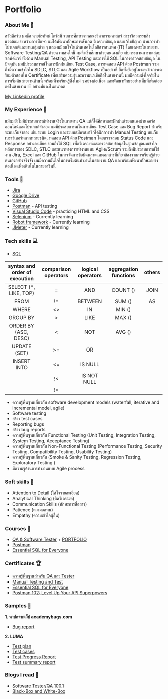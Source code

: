 # Portfolio

### About Me 👋
สวัสดีครับ ผมชื่อ นายธีรภัทธ์ โตรัสมี
จบการศึกษาจากคณะวิศวกรรมศาสตร์ สาขาวิศวกรรมสิ่งแวดล้อม
ระหว่างการศึกษา ผมได้พัฒนาทักษะการสังเกต วิเคราะห์ข้อมูล และแก้ไขปัญหา ผ่านการทำโปรเจกต์และงานกลุ่มต่าง ๆ และผมมีสนใจในด้านเทคโนโลยีสารสนเทศ (IT) โดยเฉพาะในสายงาน Software Testing/QA
ด้วยความสนใจนี้ ผมจึงเริ่มศึกษาด้วยตนเองเกี่ยวกับกระบวนการทดสอบซอฟต์แวร์ ทั้งด้าน Manual Testing, API Testing และการใช้ SQL ในการตรวจสอบข้อมูล
ในปัจจุบัน ผมมีประสบการณ์ในการฝึกฝนเขียน Test Case, การทดสอบ API ด้วย Postman รวมถึงมีความเข้าใจใน SDLC, STLC และ Agile Workflow เป็นอย่างดี อีกทั้งยังอยู่ในระหว่างการเตรียมตัวสอบใบ Certificate เพื่อเสริมความรู้และความน่าเชื่อถือในสายงานนี้
ผมมีความตั้งใจจริงในการเริ่มต้นสายงานด้านนี้ พร้อมที่จะเรียนรู้สิ่งใหม่ ๆ อย่างต่อเนื่อง และพัฒนาทักษะอย่างเต็มที่เพื่อต่อยอดในสายงาน IT อย่างมั่นคงในอนาคต

[My Linkedin profile](https://www.linkedin.com/in/teerapat-toratsamee-aba91636a/)

### My Experience 🏢
แม้ผมยังไม่มีประสบการณ์ทำงานจริงในสายงาน QA แต่ก็ได้ศึกษาและฝึกฝนด้วยตนเองผ่านคอร์สออนไลน์และโปรเจกต์จำลอง
ผมมีประสบการณ์ในการเขียน Test Case และ Bug Report สำหรับระบบเว็บจำลอง เช่น ระบบ Login และระบบสมัครสมาชิกได้ฝึกการทำ Manual Testing บนเว็บเบราว์เซอร์หลากหลายชนิด, ทดสอบ API ด้วย Postman โดยตรวจสอบ Status Code และ Response อย่างละเอียด รวมถึงใช้ SQL เพื่อวิเคราะห์และตรวจสอบข้อมูลในฐานข้อมูลผมเข้าใจหลักการของ SDLC, STLC และแนวทางการทำงานแบบ Agile/Scrum รวมถึงมีประสบการณ์ใช้งาน Jira, Excel และ GitHub ในการจัดการข้อผิดพลาดและเอกสารที่เกี่ยวข้องจากการเรียนรู้ด้วยตนเองอย่างจริงจัง ผมมีความมั่นใจในการเริ่มต้นทำงานในสายงาน QA และพร้อมพัฒนาทักษะอย่างต่อเนื่องเพื่อเติบโตในสายอาชีพนี้

### Tools 🔧
- [Jira](https://www.atlassian.com/pl/software/jira)
- [Google Drive](https://workspace.google.com/intl/pl_pl/products/drive/)
- [GitHub](https://github.com/)
- [Postman](https://www.postman.com/) - API testing
- [Visual Studio Code](https://code.visualstudio.com/) - practicing HTML and CSS
- [Selenium](https://www.selenium.dev/) - Currently learning
- [Robot framework](https://robotframework.org/) - Currently learning
- [JMeter](https://jmeter.apache.org/) - Currently learning

### Tech skills 💻
- [SQL](https://support.microsoft.com/pl-pl/topic/j%C4%99zyk-access-sql-podstawowe-poj%C4%99cia-s%C5%82ownictwo-i-sk%C5%82adnia-444d0303-cde1-424e-9a74-e8dc3e460671)

| syntax and order of execution | comparison operators | logical operators | aggregation functions | others
|:-----------------------------:|:--------------------:|:-----------------:|:---------------------:|:-------:|
| SELECT (*, LIKE, TOP)         |          =           |    AND            |       COUNT ()        | JOIN    |
| FROM                          |         !=           |   BETWEEN         |        SUM ()         | AS      |
| WHERE                         |         <>           |    IN             |        MIN ()         |         |
| GROUP BY                      |          >           |    LIKE           |        MAX ()         |         |
| ORDER BY (ASC, DESC)          |          <           |    NOT            |        AVG ()         |         |
| UPDATE (SET)                  |         >=           |    OR             |                       |         |
| INSERT INTO                   |         <=           |    IS NULL        |                       |         |
|                               |         !<           |    IS NOT NULL    |                       |         |
|                               |         !>           |                   |                       |         |

* ความรู้พื้นฐานเกี่ยวกับ software development models (waterfall, iterative and incremental model, agile)
* Software testing
* สร้าง test cases
* Reporting bugs
* สร้าง bug reports
* ความรู้พื้นฐานเกี่ยวกับ Functional Testing (Unit Testing, Integration Testing, System Testing, Acceptance Testing)
* ความรู้พื้นฐานเกี่ยวกับ Non-Functional Testing (Performance Testing, Security Testing, Compatibility Testing, Usability Testing)
* ความรู้พื้นฐานเกี่ยวกับ (Smoke & Sanity Testing, Regression Testing, Exploratory Testing )
* มีความรู้ด้านการทำงานแบบ Agile process

### Soft skills 📁
* Attention to Detail (ใส่ใจรายละเอียด)
* Analytical Thinking (คิดวิเคราะห์)
* Communication Skills (ทักษะการสื่อสาร)
* Patience (ความอดทน)
* Empathy (ความเข้าใจผู้อื่น)

### Courses 📓
* [QA & Software Tester](https://futureskill.co/learning-path/detail/515) + [PORTFOLIO](https://github.com/teerapatford46/QA_Course.git)
* [Postman](https://school.borntodev.com/course/essential-sql-for-everyone)
* [Essential SQL for Everyone](https://school.borntodev.com/course/essential-sql-for-everyone)

### Certificates 🏆
* [ความรู้พื้นฐานสำหรับ QA และ Tester](https://app.futureskill.co/api/certificate?courseId=711&userId=251204)
* [Manual Testing and Test](https://app.futureskill.co/api/certificate?courseId=712&userId=251204)
* [Essential SQL for Everyone](https://school.borntodev.com/certificate/COsto74f8FCB)
* [Postman 102: Level Up Your API Superpowers](https://school.borntodev.com/certificate/xvfeYoxzAAVa)

### Samples 🔬
**1. หาบัคจากเว็ป academybugs.com**
* [Bug report](https://docs.google.com/spreadsheets/d/1Gq_3hQ2DsvLRgKprU6Av8k2aAmb7un4qJyQY_10gs1A/edit?usp=sharing)

**2. LUMA**
* [Test plan](https://drive.google.com/file/d/1yImqWHJovWGgs37Ta_oLZXMg2QETSiJZ/view?usp=sharing)
* [Test cases](https://docs.google.com/spreadsheets/d/1IbZvEvj4IO4au9Xi_5YEV1Z-PxAGlWEK6dCY0LU5L3c/edit?usp=sharing)
* [Test Progress Report](https://docs.google.com/spreadsheets/d/1QCCFVQXGNm9b95_IYrk0X8DVU4F4J1WR_OehPanmmK0/edit?usp=sharing)
* [Test summary report](https://drive.google.com/file/d/1IojqsdrEHhwSNLuwN-z7CkYR99jjud9R/view?usp=sharing)

### Blogs I read 📰
* [Software Tester/QA 100.1](https://medium.com/doppiotech/software-tester-qa-100-1-cd076d065907)
* [Black-Box and White-Box](https://medium.com/kbtg-life/%E0%B9%80%E0%B8%97%E0%B8%84%E0%B8%99%E0%B8%B4%E0%B8%84%E0%B8%81%E0%B8%B2%E0%B8%A3%E0%B8%AD%E0%B8%AD%E0%B8%81%E0%B9%81%E0%B8%9A%E0%B8%9A-test-case-%E0%B8%94%E0%B9%89%E0%B8%A7%E0%B8%A2-black-box-%E0%B9%81%E0%B8%A5%E0%B8%B0-white-box-techniques-9978d1387e1)



